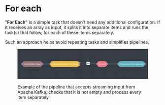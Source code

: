 # For each

"**For Each"** is a simple task that doesn't need any additional configuration. If it receives an array as input, it splits it into separate items and runs the task(s) that follow, for each of these items separately.

Such an approach helps avoid repeating tasks and simplifies pipelines.

<figure><img src="../../.gitbook/assets/Screenshot 2024-04-29 at 14.43.09.png" alt=""><figcaption><p>Example of the pipeline that accepts streaming input from Apache Kafka, checks that it is not empty and process every item separately</p></figcaption></figure>

